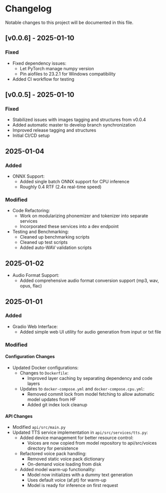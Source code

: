# Changelog

Notable changes to this project will be documented in this file.

## [v0.0.6] - 2025-01-10
### Fixed
- Fixed dependency issues:
  - Let PyTorch manage numpy version
  - Pin aiofiles to 23.2.1 for Windows compatibility
- Added CI workflow for testing

## [v0.0.5] - 2025-01-10
### Fixed
- Stabilized issues with images tagging and structures from v0.0.4
- Added automatic master to develop branch synchronization
- Improved release tagging and structures
- Initial CI/CD setup

## 2025-01-04
### Added
- ONNX Support:
  - Added single batch ONNX support for CPU inference
  - Roughly 0.4 RTF (2.4x real-time speed)

### Modified
- Code Refactoring:
  - Work on modularizing phonemizer and tokenizer into separate services
  - Incorporated these services into a dev endpoint
- Testing and Benchmarking:
  - Cleaned up benchmarking scripts
  - Cleaned up test scripts
  - Added auto-WAV validation scripts

## 2025-01-02
- Audio Format Support:
  - Added comprehensive audio format conversion support (mp3, wav, opus, flac)

## 2025-01-01
### Added
- Gradio Web Interface:
  - Added simple web UI utility for audio generation from input or txt file

### Modified
#### Configuration Changes
- Updated Docker configurations:
  - Changes to `Dockerfile`:
    - Improved layer caching by separating dependency and code layers
  - Updates to `docker-compose.yml` and `docker-compose.cpu.yml`:
    - Removed commit lock from model fetching to allow automatic model updates from HF
    - Added git index lock cleanup

#### API Changes
- Modified `api/src/main.py`
- Updated TTS service implementation in `api/src/services/tts.py`:
  - Added device management for better resource control:
    - Voices are now copied from model repository to api/src/voices directory for persistence
  - Refactored voice pack handling:
    - Removed static voice pack dictionary
    - On-demand voice loading from disk
  - Added model warm-up functionality:
    - Model now initializes with a dummy text generation
    - Uses default voice (af.pt) for warm-up
    - Model is ready for inference on first request
